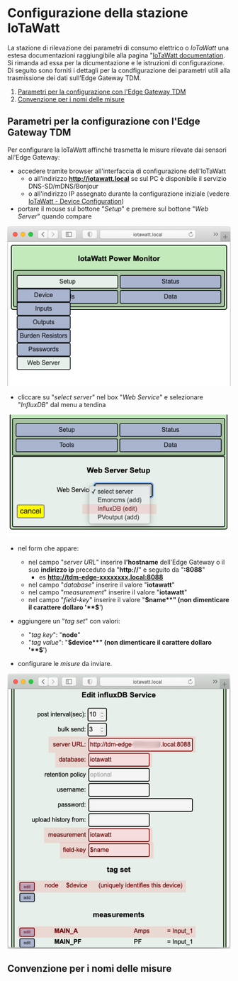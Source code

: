 # Configurazione della stazione IoTaWatt

La stazione di rilevazione dei parametri di consumo elettrico o *IoTaWatt* una
estesa documentazioni raggiungibile alla pagina
"[IoTaWatt documentation](https://docs.iotawatt.com/en/master/). Si rimanda ad
essa per la dicumentazione e le istruzioni di configurazione.  Di seguito sono
forniti i dettagli per la condfigurazione dei parametri utili alla trasmissione
dei dati sull'Edge Gateway TDM.

1. [Parametri per la configurazione con l'Edge Gateway TDM](#parametri-per-la-configurazione-con-ledge-gateway-tdm)
2. [Convenzione per i nomi delle misure](#convenzione-per-i-nomi-delle-misure)

## Parametri per la configurazione con l'Edge Gateway TDM

Per configurare la IoTaWatt affinché trasmetta le misure rilevate dai sensori all'Edge Gateway:
* accedere tramite browser all'interfaccia di configurazione dell'IoTaWatt
  * o all'indirizzo **http://iotawatt.local** se sul PC è disponibile il servizio DNS-SD/mDNS/Bonjour
  * o all'indirizzo IP assegnato durante la configurazione iniziale (vedere [IoTaWatt - Device Configuration](https://docs.iotawatt.com/en/master/devConfig.html))
* portare il mouse sul bottone "*Setup*" e premere sul bottone "*Web Server*" quando compare

![Setup Menu](img/iotawatt_menu.png)

* cliccare su "*select server*" nel box "*Web Service*" e selezionare
  "*InfluxDB*" dal menu a tendina

![Web Service](img/iotawatt_webserver.png)

* nel form che appare:
  * nel campo "*server URL*" inserire **l'hostname** dell'Edge Gateway o il suo **indirizzo ip** preceduto da "**http://**" e seguito da "**:8088**"
    * es **http://tdm-edge-xxxxxxxx.local:8088**
  * nel campo "*database*" inserire il valore "**iotawatt**"
  * nel campo "*measurement*" inserire il valore "**iotawatt**"
  * nel campo "*field-key*" inserire il valore "**$name**" (non dimenticare il carattere dollaro '**$**')

* aggiungere un "*tag set*" con valori:
  * "*tag key*": "**node**"
  * "*tag value*": "**$device**" (non dimenticare il carattere dollaro '**$**')

* configurare le *misure* da inviare.

![InfluxDB](img/iotawatt_influxdb.png)

## Convenzione per i nomi delle misure
